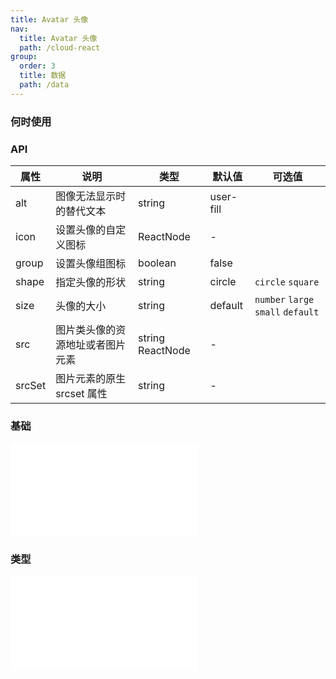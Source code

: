 ```yaml
---
title: Avatar 头像
nav:
  title: Avatar 头像
  path: /cloud-react
group:
  order: 3
  title: 数据
  path: /data
---
```


### 何时使用

### API

| 属性   | 说明                             | 类型             | 默认值    | 可选值                             |
| ------ | -------------------------------- | ---------------- | --------- | ---------------------------------- |
| alt    | 图像无法显示时的替代文本         | string           | user-fill |                                    |
| icon   | 设置头像的自定义图标             | ReactNode        | -         |                                    |
| group  | 设置头像组图标                   | boolean          | false     |                                    |
| shape  | 指定头像的形状                   | string           | circle    | `circle` `square`                  |
| size   | 头像的大小                       | string           | default   | `number` `large` `small` `default` |
| src    | 图片类头像的资源地址或者图片元素 | string ReactNode | -         |                                    |
| srcSet | 图片元素的原生 srcset 属性       | string           | -         |                                    |

### 基础

<embed src="@components/avatar/demos/basic-avatar.md" />

### 类型

<embed src="@components/avatar/demos/group-avatar.md" />

